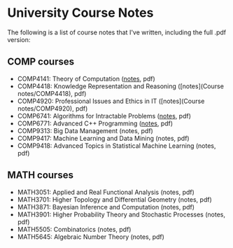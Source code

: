 # University Course Notes
The following is a list of course notes that I've written, including the full .pdf version:

## COMP courses
- COMP4141: Theory of Computation ([notes](Course%20notes/COMP4141), pdf)
- COMP4418: Knowledge Representation and Reasoning ([notes](Course notes/COMP4418), pdf)
- COMP4920: Professional Issues and Ethics in IT ([notes](Course notes/COMP4920), pdf)
- COMP6741: Algorithms for Intractable Problems ([notes](Course%20notes/COMP6741), pdf)
- COMP6771: Advanced C++ Programming ([notes](Course%20notes/COMP6771), pdf)
- COMP9313: Big Data Management (notes, pdf)
- COMP9417: Machine Learning and Data Mining (notes, pdf)
- COMP9418: Advanced Topics in Statistical Machine Learning (notes, pdf)

## MATH courses
- MATH3051: Applied and Real Functional Analysis (notes, pdf)
- MATH3701: Higher Topology and Differential Geometry (notes, pdf)
- MATH3871: Bayesian Inference and Computation (notes, pdf)
- MATH3901: Higher Probability Theory and Stochastic Processes (notes, pdf)
- MATH5505: Combinatorics (notes, pdf)
- MATH5645: Algebraic Number Theory (notes, pdf)
